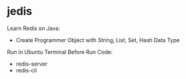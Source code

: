 # jedis

Learn Redis on Java: 
- Create Programmer Object with String, List, Set, Hash Data Type

Run in Ubuntu Terminal Before Run Code:
- redis-server
- redis-cli


